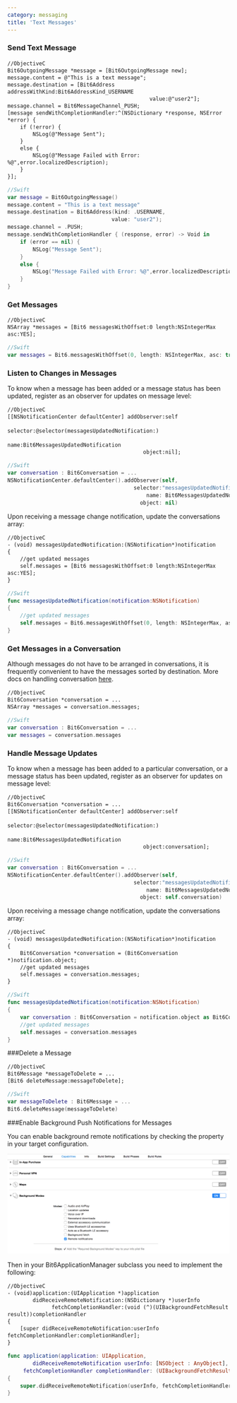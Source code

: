 ```yaml
---
category: messaging
title: 'Text Messages'
---
```


### Send Text Message

```objc
//ObjectiveC
Bit6OutgoingMessage *message = [Bit6OutgoingMessage new];
message.content = @"This is a text message";
message.destination = [Bit6Address addressWithKind:Bit6AddressKind_USERNAME 
                                             value:@"user2"];
message.channel = Bit6MessageChannel_PUSH;
[message sendWithCompletionHandler:^(NSDictionary *response, NSError *error) {
    if (!error) {
        NSLog(@"Message Sent");
    }
    else {
        NSLog(@"Message Failed with Error: %@",error.localizedDescription);
    }
}];
```
```swift
//Swift
var message = Bit6OutgoingMessage()
message.content = "This is a text message"
message.destination = Bit6Address(kind: .USERNAME, 
                   				 value: "user2");
message.channel = .PUSH;
message.sendWithCompletionHandler { (response, error) -> Void in
    if (error == nil) {
        NSLog("Message Sent");
    }
    else {
        NSLog("Message Failed with Error: %@",error.localizedDescription);
    }
}
```

### Get Messages

```objc
//ObjectiveC
NSArray *messages = [Bit6 messagesWithOffset:0 length:NSIntegerMax asc:YES];
```
```swift
//Swift
var messages = Bit6.messagesWithOffset(0, length: NSIntegerMax, asc: true)
```


### Listen to Changes in Messages 

To know when a message has been added or a message status has been updated, register as an observer for updates on message level:

```objc
//ObjectiveC
[[NSNotificationCenter defaultCenter] addObserver:self 
                                         selector:@selector(messagesUpdatedNotification:) 
                                             name:Bit6MessagesUpdatedNotification 
                                           object:nil];
```
```swift
//Swift
var conversation : Bit6Conversation = ...
NSNotificationCenter.defaultCenter().addObserver(self,
										selector:"messagesUpdatedNotification:", 
                                            name: Bit6MessagesUpdatedNotification,
                                          object: nil)
```

Upon receiving a message change notification, update the conversations array:

```objc
//ObjectiveC
- (void) messagesUpdatedNotification:(NSNotification*)notification
{
    //get updated messages
    self.messages = [Bit6 messagesWithOffset:0 length:NSIntegerMax asc:YES];
} 
```
```swift
//Swift
func messagesUpdatedNotification(notification:NSNotification)
{
    //get updated messages
    self.messages = Bit6.messagesWithOffset(0, length: NSIntegerMax, asc: true)
}
```

### Get Messages in a Conversation

Although messages do not have to be arranged in conversations, it is frequently convenient to have the messages sorted by destination. More docs on handling conversation [here](#/messaging-conversations).

```objc
//ObjectiveC
Bit6Conversation *conversation = ...
NSArray *messages = conversation.messages;
```
```swift
//Swift
var conversation : Bit6Conversation = ...
var messages = conversation.messages
```

### Handle Message Updates

To know when a message has been added to a particular conversation, or a message status has been updated, register as an observer for updates on message level:

```objc
//ObjectiveC
Bit6Conversation *conversation = ...
[[NSNotificationCenter defaultCenter] addObserver:self 
                                         selector:@selector(messagesUpdatedNotification:) 
                                             name:Bit6MessagesUpdatedNotification 
                                           object:conversation];
```
```swift
//Swift
var conversation : Bit6Conversation = ...
NSNotificationCenter.defaultCenter().addObserver(self,
										selector:"messagesUpdatedNotification:", 
                                            name: Bit6MessagesUpdatedNotification,
                                          object: self.conversation)
```

Upon receiving a message change notification, update the conversations array:

```objc
//ObjectiveC
- (void) messagesUpdatedNotification:(NSNotification*)notification
{
    Bit6Conversation *conversation = (Bit6Conversation *)notification.object;
    //get updated messages
    self.messages = conversation.messages;
} 
```
```swift
//Swift
func messagesUpdatedNotification(notification:NSNotification) 
{
	var conversation : Bit6Conversation = notification.object as Bit6Conversation
    //get updated messages
    self.messages = conversation.messages
}
```

###Delete a Message

```objc
//ObjectiveC
Bit6Message *messageToDelete = ...
[Bit6 deleteMessage:messageToDelete];
```

```swift
//Swift
var messageToDelete : Bit6Message = ...
Bit6.deleteMessage(messageToDelete)
```

###Enable Background Push Notifications for Messages

You can enable background remote notifications by checking the property in your target configuration.

<img class="shot" src="images/background_notifications.png"/>

Then in your Bit6ApplicationManager subclass you need to implement the following:

```objc
//ObjectiveC
- (void)application:(UIApplication *)application 
		didReceiveRemoteNotification:(NSDictionary *)userInfo 
        	  fetchCompletionHandler:(void (^)(UIBackgroundFetchResult result))completionHandler
{
    [super didReceiveRemoteNotification:userInfo fetchCompletionHandler:completionHandler];
}
```

```swift
func application(application: UIApplication, 
		didReceiveRemoteNotification userInfo: [NSObject : AnyObject], 
     fetchCompletionHandler completionHandler: (UIBackgroundFetchResult) -> Void) 
{
    super.didReceiveRemoteNotification(userInfo, fetchCompletionHandler:completionHandler);
}
```